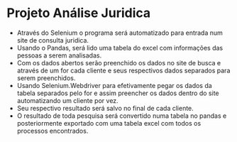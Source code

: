 # Projeto Análise Juridica

* Através do Selenium o programa será automatizado para entrada num site de consulta juridica.
* Usando o Pandas, será lido uma tabela do excel com informações das pessoas a serem analisadas.
* Com os dados abertos serão preenchido os dados no site de busca e através de um for cada cliente e seus respectivos dados separados para serem preenchidos.
* Usando Selenium.Webdriver para  efetivamente pegar os dados da tabela separados pelo for e assim preencher os dados dentro do site automatizando um cliente por vez.
* Seu respectivo resultado será salvo no final de cada cliente.
* O resultado de toda pesquisa será convertido numa tabela no pandas e posteriormente exportado com uma tabela excel com todos os processos encontrados.


 
